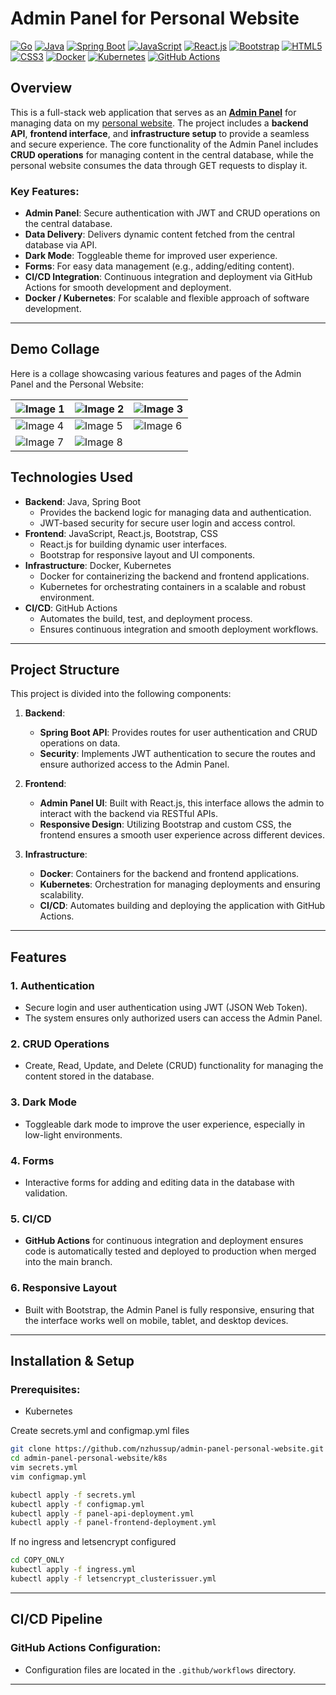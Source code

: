 # Admin Panel for Personal Website

[![Go](https://img.shields.io/badge/Go-00ADD8?style=for-the-badge&logo=go&logoColor=white)](https://go.dev)
[![Java](https://img.shields.io/badge/Java-007396?style=for-the-badge&logo=java&logoColor=white)](https://www.java.com)
[![Spring Boot](https://img.shields.io/badge/Spring%20Boot-6DB33F?style=for-the-badge&logo=springboot&logoColor=white)](https://spring.io/projects/spring-boot)
[![JavaScript](https://img.shields.io/badge/JavaScript-F7DF1E?style=for-the-badge&logo=javascript&logoColor=black)](https://developer.mozilla.org/en-US/docs/Web/JavaScript)
[![React.js](https://img.shields.io/badge/React.js-61DAFB?style=for-the-badge&logo=react&logoColor=white)](https://reactjs.org)
[![Bootstrap](https://img.shields.io/badge/Bootstrap-7952B3?style=for-the-badge&logo=bootstrap&logoColor=white)](https://getbootstrap.com)
[![HTML5](https://img.shields.io/badge/HTML5-E34F26?style=for-the-badge&logo=html5&logoColor=white)](https://developer.mozilla.org/en-US/docs/Web/HTML)
[![CSS3](https://img.shields.io/badge/CSS3-1572B6?style=for-the-badge&logo=css3&logoColor=white)](https://developer.mozilla.org/en-US/docs/Web/CSS)
[![Docker](https://img.shields.io/badge/Docker-2496ED?style=for-the-badge&logo=docker&logoColor=white)](https://www.docker.com)
[![Kubernetes](https://img.shields.io/badge/Kubernetes-326CE5?style=for-the-badge&logo=kubernetes&logoColor=white)](https://kubernetes.io)
[![GitHub Actions](https://img.shields.io/badge/GitHub%20Actions-2088FF?style=for-the-badge&logo=github-actions&logoColor=white)](https://github.com/features/actions)


## Overview

This is a full-stack web application that serves as an [**Admin Panel**](https://admin.nzhussup.com) for managing data on my [personal website](https://nzhussup.com). The project includes a **backend API**, **frontend interface**, and **infrastructure setup** to provide a seamless and secure experience. The core functionality of the Admin Panel includes **CRUD operations** for managing content in the central database, while the personal website consumes the data through GET requests to display it.

### Key Features:
- **Admin Panel**: Secure authentication with JWT and CRUD operations on the central database.
- **Data Delivery**: Delivers dynamic content fetched from the central database via API.
- **Dark Mode**: Toggleable theme for improved user experience.
- **Forms**: For easy data management (e.g., adding/editing content).
- **CI/CD Integration**: Continuous integration and deployment via GitHub Actions for smooth development and deployment.
- **Docker / Kubernetes**: For scalable and flexible approach of software development.

---

## Demo Collage

Here is a collage showcasing various features and pages of the Admin Panel and the Personal Website:

| ![Image 1](https://api.nzhussup.com/api/v1/album/2267ab33-35a7-4f3a-95ce-d18b0d826a28/004d5267-2fb9-40ba-a760-e42542fbee34.png) | ![Image 2](https://api.nzhussup.com/api/v1/album/2267ab33-35a7-4f3a-95ce-d18b0d826a28/0d23c36f-aecf-47f2-b01d-35ae2b74a7f6.png) | ![Image 3](https://api.nzhussup.com/api/v1/album/2267ab33-35a7-4f3a-95ce-d18b0d826a28/109e3463-9dc3-45ea-adf2-a64f51be3fb1.png) |
|----------------------------------------------------------------------------------------------------------------------------------|----------------------------------------------------------------------------------------------------------------------------------|----------------------------------------------------------------------------------------------------------------------------------|
| ![Image 4](https://api.nzhussup.com/api/v1/album/2267ab33-35a7-4f3a-95ce-d18b0d826a28/5b586072-5377-4993-a759-9e8eaa434fa8.png) | ![Image 5](https://api.nzhussup.com/api/v1/album/2267ab33-35a7-4f3a-95ce-d18b0d826a28/63e90e2b-8994-4387-a1bb-2467952084b1.png) | ![Image 6](https://api.nzhussup.com/api/v1/album/2267ab33-35a7-4f3a-95ce-d18b0d826a28/77770db5-1578-45cd-8cbf-367013059fba.png) |
| ![Image 7](https://api.nzhussup.com/api/v1/album/2267ab33-35a7-4f3a-95ce-d18b0d826a28/f4d27bc2-d4d8-47a3-9c5b-4e83c54b3670.png) | ![Image 8](https://api.nzhussup.com/api/v1/album/2267ab33-35a7-4f3a-95ce-d18b0d826a28/ff901dd8-181a-4581-9007-ca90fa7fbf1a.png) |                                                                 |


## Technologies Used

- **Backend**: Java, Spring Boot
  - Provides the backend logic for managing data and authentication.
  - JWT-based security for secure user login and access control.
- **Frontend**: JavaScript, React.js, Bootstrap, CSS
  - React.js for building dynamic user interfaces.
  - Bootstrap for responsive layout and UI components.
- **Infrastructure**: Docker, Kubernetes
  - Docker for containerizing the backend and frontend applications.
  - Kubernetes for orchestrating containers in a scalable and robust environment.
- **CI/CD**: GitHub Actions
  - Automates the build, test, and deployment process.
  - Ensures continuous integration and smooth deployment workflows.

---

## Project Structure

This project is divided into the following components:

1. **Backend**:
   - **Spring Boot API**: Provides routes for user authentication and CRUD operations on data.
   - **Security**: Implements JWT authentication to secure the routes and ensure authorized access to the Admin Panel.
  
2. **Frontend**:
   - **Admin Panel UI**: Built with React.js, this interface allows the admin to interact with the backend via RESTful APIs.
   - **Responsive Design**: Utilizing Bootstrap and custom CSS, the frontend ensures a smooth user experience across different devices.
  
3. **Infrastructure**:
   - **Docker**: Containers for the backend and frontend applications.
   - **Kubernetes**: Orchestration for managing deployments and ensuring scalability.
   - **CI/CD**: Automates building and deploying the application with GitHub Actions.

---

## Features

### 1. **Authentication**
- Secure login and user authentication using JWT (JSON Web Token).
- The system ensures only authorized users can access the Admin Panel.

### 2. **CRUD Operations**
- Create, Read, Update, and Delete (CRUD) functionality for managing the content stored in the database.

### 3. **Dark Mode**
- Toggleable dark mode to improve the user experience, especially in low-light environments.

### 4. **Forms**
- Interactive forms for adding and editing data in the database with validation.

### 5. **CI/CD**
- **GitHub Actions** for continuous integration and deployment ensures code is automatically tested and deployed to production when merged into the main branch.

### 6. **Responsive Layout**
- Built with Bootstrap, the Admin Panel is fully responsive, ensuring that the interface works well on mobile, tablet, and desktop devices.

---

## Installation & Setup

### Prerequisites:
- Kubernetes

Create secrets.yml and configmap.yml files
  
``` bash
git clone https://github.com/nzhussup/admin-panel-personal-website.git
cd admin-panel-personal-website/k8s
vim secrets.yml
vim configmap.yml
```

```bash
kubectl apply -f secrets.yml
kubectl apply -f configmap.yml
kubectl apply -f panel-api-deployment.yml
kubectl apply -f panel-frontend-deployment.yml
```

If no ingress and letsencrypt configured

```bash
cd COPY_ONLY
kubectl apply -f ingress.yml
kubectl apply -f letsencrypt_clusterissuer.yml
```

---

## CI/CD Pipeline

### GitHub Actions Configuration:
- Configuration files are located in the `.github/workflows` directory.
  
---

